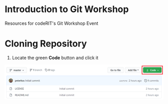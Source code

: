 # Introduction to Git Workshop
Resources for codeRIT's Git Workshop Event

# Cloning Repository

1. Locate the green **Code** button and click it

![Screenshot](images\image1.png)